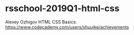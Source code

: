 # rsschool-2019Q1-html-css
Alexey Ozhigov
HTML CSS Basics: https://www.codecademy.com/users/shuujke/achievements
